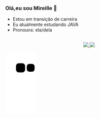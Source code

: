 ### Olá,eu sou Mireille 👋
- Estou em transição de carreira
- Eu atualmente estudando JAVA 
- Pronouns: ela/dela
  ##
  <div align="center">
  <a href="https://github.com/MireilleCristina">
  <img height="180em" src="https://github-readme-stats.vercel.app/api?username=MireilleCristina&show_icons=true&theme=dracula&include_all_commits=true&count_private=true"/>
  <img height="180em" src="https://github-readme-stats.vercel.app/api/top-langs/?username=MireilleCristina&layout=compact&langs_count=7&theme=dracula"/>
 ![Snake animation](https://github.com/rafaballerini/rafaballerini/blob/output/github-contribution-grid-snake.svg)
    </div>

  
 
